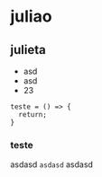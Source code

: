 # juliao
## julieta

- asd
- asd
- 23

```
teste = () => {
  return;
}
```

### teste
asdasd `asdasd` asdasd
